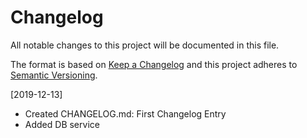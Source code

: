 # Changelog

All notable changes to this project will be documented in this file.

The format is based on [Keep a Changelog](http://keepachangelog.com/)
and this project adheres to [Semantic Versioning](http://semver.org/).


[2019-12-13]

- Created CHANGELOG.md: First Changelog Entry
- Added DB service
